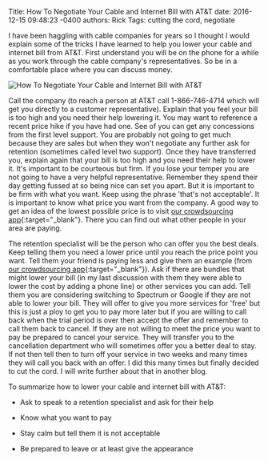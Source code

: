 Title: How To Negotiate Your Cable and Internet Bill with AT&T
date: 2016-12-15 09:48:23 -0400
authors: Rick
Tags: cutting the cord, negotiate

I have been haggling with cable companies for years so I thought I would explain some of the tricks I have learned to help you lower your cable and internet bill from AT&T. First understand you will be on the phone for a while as you work through the cable company's representatives. So be in a comfortable place where you can discuss money.
<!-- PELICAN_END_SUMMARY -->

<img src="../../images/blog/how-to-negotiate-your-cable-and-internet-bill-with-att/shield-953533_1280_350.jpg" alt="How To Negotiate Your Cable and Internet Bill with AT&T" class="image-responsive image-center" markdown=1>

Call the company (to reach a person at AT&T call 1-866-746-4714 which will get you directly to a customer representative). Explain that you feel your bill is too high and you need their help lowering it. You may want to reference a recent price hike if you have had one. See of you can get any concessions from the first level support. You are probably not going to get much because they are sales but when they won't negotiate any further ask for retention (sometimes called level two support). Once they have transferred you, explain again that your bill is too high and you need their help to lower it. It's important to be courteous but firm. If you lose your temper you are not going to have a very helpful representative. Remember they spend their day getting fussed at so being nice can set you apart. But it is important to be firm with what you want. Keep using the phrase 'that's not acceptable'. It is important to know what price you want from the company. A good way to get an idea of the lowest possible price is to visit [our crowdsourcing app](/about){:target="_blank"}. There you can find out what other people in your area are paying. 

The retention specialist will be the person who can offer you the best deals. Keep telling them you need a lower price until you reach the price point you want. Tell them your friend is paying less and give them an example (from [our crowdsourcing app](/about){:target="_blank"}).  Ask if there are bundles that might lower your bill (in my last discussion with them they were able to lower the cost by adding a phone line) or other services you can add. Tell them you are considering switching to Spectrum or Google if they are not able to lower your bill. They will offer to give you more services for 'free' but this is just a ploy to get you to pay more later but if you are willing to call back when the trial period is over then accept the offer and remember to call them back to cancel. If they are not willing to meet the price you want to pay be prepared to cancel your service. They will transfer you to the cancellation department who will sometimes offer you a better deal to stay. If not then tell then to turn off your service in two weeks and many times they will call you back with an offer. I did this many times but finally decided to cut the cord. I will write further about that in another blog.

To summarize how to lower your cable and internet bill with AT&T:

* Ask to speak to a retention specialist and ask for their help

* Know what you want to pay

* Stay calm but tell them it is not acceptable

* Be prepared to leave or at least give the appearance